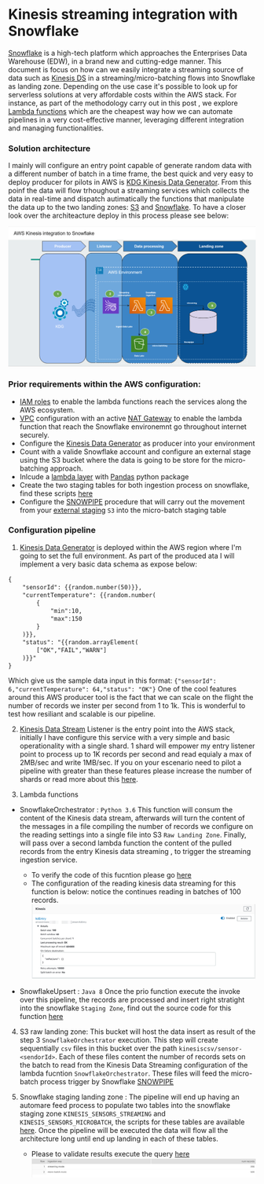 # Kinesis streaming integration with Snowflake

[Snowflake](https://www.snowflake.com/) is a high-tech platform which approaches the Enterprises Data Warehouse (EDW), in a brand new and cutting-edge manner. This document is focus on how can we easily integrate a streaming source of data such as [Kinesis DS](https://aws.amazon.com/kinesis/data-streams/) in a streaming/micro-batching flows into Snowflake as landing zone. Depending on the use case it's possible to look up for serverless solutions at very affordable costs within the AWS stack. For instance, as part of the methodology carry out in this post , we explore  [Lambda functions](https://aws.amazon.com/lambda/) which are the cheapest way how we can automate pipelines in a very cost-effective manner, leveraging different integration and managing functionalities.

### Solution architecture

I mainly will configure an entry point capable of generate random data with a different number of batch in a time frame, the best quick and very easy to deploy producer for pilots in AWS is [KDG Kinesis Data Generator](https://aws.amazon.com/blogs/big-data/test-your-streaming-data-solution-with-the-new-amazon-kinesis-data-generator/). From this poinf the data will flow trhoughout a streaming services which collects the data in real-time and dispatch autimatically the functions that manipulate the data up to the two landing zones: [S3](https://aws.amazon.com/s3/) and [Snowflake](https://www.snowflake.com/). To have a closer look over the architeacture deploy in this process please see below:


![architecture](https://github.com/AndresUrregoAngel/cloud/blob/master/architectures/aws-connector-uc.png)


### Prior requirements within the AWS configuration:

* [IAM roles](https://docs.aws.amazon.com/IAM/latest/UserGuide/id_roles.html) to enable the lambda functions reach the services along the AWS ecosystem.
* [VPC](https://aws.amazon.com/vpc/) configuration with an active [NAT Gateway](https://docs.aws.amazon.com/vpc/latest/userguide/vpc-nat-gateway.html) to enable the lambda function that reach the Snowflake environemnt go throughout internet securely.
* Configure the [Kinesis Data Generator](https://awslabs.github.io/amazon-kinesis-data-generator/web/help.html) as producer into your environment
* Count with a valide Snowflake account and configure an external stage using the S3 bucket where the data is going to be store for the micro-batching approach.
* Inlcude a [lambda layer](https://docs.aws.amazon.com/lambda/latest/dg/configuration-layers.html) with [Pandas](https://pandas.pydata.org/docs/) python package 
* Create the two staging tables for both ingestion process on snowflake, find these scripts [here](https://github.com/AndresUrregoAngel/aws-sonwflake-streaming-batch-integration/blob/master/src/snowflakeddl/createtables.sql)
* Configure the [SNOWPIPE](https://docs.snowflake.com/en/user-guide/data-load-snowpipe-auto-s3.html#step-2-create-a-pipe-with-auto-ingest-enabled) procedure that will carry out the movement from your [external staging](https://docs.snowflake.com/en/user-guide/data-load-s3-create-stage.html) `S3` into the micro-batch staging table


### Configuration pipeline 

1. [Kinesis Data Generator](https://awslabs.github.io/amazon-kinesis-data-generator/web/help.html) is deployed within the AWS region where I'm going to set the full environment. As part of the produced ata I will implement a very basic data schema as expose below:

```
{
    "sensorId": {{random.number(50)}},
    "currentTemperature": {{random.number(
        {
            "min":10,
            "max":150
        }
    )}},
    "status": "{{random.arrayElement(
        ["OK","FAIL","WARN"]
    )}}"
}
```
Which give us the sample data input in this format: `{"sensorId": 6,"currentTemperature": 64,"status": "OK"}` One of the cool features around this AWS producer tool is the fact that we can scale on the flight the number of records we inster per second from 1 to 1k. This is wonderful to test how resiliant and scalable is our pipeline.

2. [Kinesis Data Stream](https://aws.amazon.com/kinesis/data-streams/) Listener is the entry point into the AWS stack, initially I have configure this service with a very simple and basic operationality with a single shard. 1 shard will empower my entry listener point to process up to 1K records per second and read equialy a max of 2MB/sec and write 1MB/sec. If you on your escenario need to pilot a pipeline with greater than these features please increase the number of shards or read more about this [here](https://docs.aws.amazon.com/streams/latest/dev/key-concepts.html).

3. Lambda functions

* SnowflakeOrchestrator : `Python 3.6` This function will consum the content of the Kinesis data stream, afterwards will turn the content of the messages in a file compiling the number of records we configure on the reading settings into a single file into S3 `Raw Landing Zone`. Finally, will pass over a second lambda function the content of the pulled records from the entry Kinesis data streaming , to trigger the streaming ingestion service.
    * To verify the code of this fucntion please go [here](https://github.com/AndresUrregoAngel/aws-sonwflake-streaming-batch-integration/tree/master/src/awslambdas/orchestrator)
    * The configuration of the reading kinesis data streaming for this function is below: notice the continues reading in batches of 100 records.
    ![kinesis-config](https://github.com/AndresUrregoAngel/cloud/blob/master/architectures/aws-connector-kinesis.png)

* SnowflakeUpsert : `Java 8` Once the prio function execute the invoke over this pipeline, the records are processed and insert right stratight into the snowflake `Staging Zone`, find out the source code for this function [here](https://github.com/AndresUrregoAngel/aws-sonwflake-streaming-batch-integration/tree/master/src/main/java/lambdaroot)

4. S3 raw landing zone: This bucket will host the data insert as result of the step 3 `SnowflakeOrchestrator` execution. This step will create sequentially `csv` files in this bucket over the path `kinesiscsv/sensor-<sendorId>`. Each of these files content the number of records sets on the batch to read from the Kinesis Data Streaming configuration of the lambda fucntion `SnowflakeOrchestrator`. These files will feed the micro-batch process trigger by Snowflake [SNOWPIPE](https://docs.snowflake.com/en/user-guide/data-load-snowpipe-auto-s3.html#step-2-create-a-pipe-with-auto-ingest-enabled)

5. Snowflake staging landing zone : The pipeline will end up having an automare feed process to populate two tables into the snowflake staging zone `KINESIS_SENSORS_STREAMING` and `KINESIS_SENSORS_MICROBATCH`, the scripts for these tables are available [here](https://github.com/AndresUrregoAngel/aws-sonwflake-streaming-batch-integration/blob/master/src/snowflakeddl/createtables.sql). Once the pipeline will be executed the data will flow all the architecture long until end up landing in each of these tables.

    * Please to validate results execute the query [here](https://github.com/AndresUrregoAngel/aws-sonwflake-streaming-batch-integration/blob/master/src/snowflakeddl/pipes-queries.sql)
    ![results](https://github.com/AndresUrregoAngel/cloud/blob/master/architectures/resultset-snow.png)




